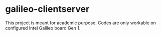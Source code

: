 galileo-clientserver
====================

This project is meant for academic purpose. Codes are only workable on configured Intel Galileo board Gen 1.
